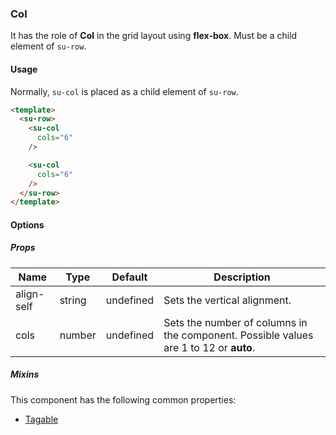 ### Col

It has the role of **Col** in the grid layout using **flex-box**. Must be a child element of `su-row`.

<su-divider class = "mb-8" />

#### Usage

Normally, `su-col` is placed as a child element of `su-row`.

```html
<template>
  <su-row>
    <su-col
      cols="6"
    />

    <su-col
      cols="6"
    />
  </su-row>
</template>
```

#### Options

<sample class="mb-4" />

##### Props

| Name | Type | Default | Description |
| ---- | ---- | ------- | ----------- |
| align-self | string | undefined | Sets the vertical alignment. |
| cols | number | undefined | Sets the number of columns in the component. Possible values are 1 to 12 or **auto**. |

##### Mixins

This component has the following common properties:

- [Tagable](../internals/mixins#Tagable)
